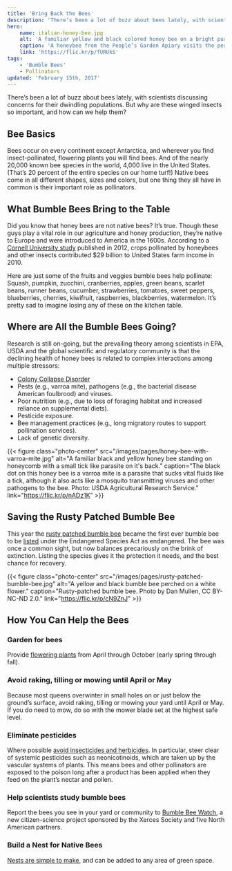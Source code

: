 ```yaml
---
title: 'Bring Back the Bees'
description: 'There’s been a lot of buzz about bees lately, with scientists discussing concerns for their dwindling populations. But why are these winged insects so important, and how can we help them?'
hero:
    name: italian-honey-bee.jpg
    alt: 'A familiar yellow and black colored honey bee on a bright purple flower.'
    caption: 'A honeybee from the People’s Garden Apiary visits the perennial "catnip" in the herb garden of USDA Headquarters People’s Garden.'
    link: 'https://flic.kr/p/fURUkS'
tags:
    - 'Bumble Bees'
    - Pollinators
updated: 'February 15th, 2017'
---
```


There’s been a lot of buzz about bees lately, with scientists discussing concerns for their dwindling populations. But why are these winged insects so important, and how can we help them?

## Bee Basics

Bees occur on every continent except Antarctica, and wherever you find insect-pollinated, flowering plants you will find bees. And of the nearly 20,000 known bee species in the world, 4,000 live in the United States. (That’s 20 percent of the entire species on our home turf!) Native bees come in all different shapes, sizes and colors, but one thing they all have in common is their important role as pollinators.

## What Bumble Bees Bring to the Table

Did you know that honey bees are not native bees? It’s true. Though these guys play a vital role in our  agriculture and honey production, they’re native to Europe and were introduced to America in the 1600s. According to a [Cornell University study](https://www.news.cornell.edu/stories/2012/05/insect-pollinators-contribute-29b-us-farm-income) published in 2012, crops pollinated by honeybees and other insects contributed $29 billion to United States farm income in 2010.

Here are just some of the fruits and veggies bumble bees help pollinate: Squash, pumpkin, zucchini, cranberries, apples, green beans, scarlet beans, runner beans, cucumber, strawberries, tomatoes, sweet peppers, blueberries, cherries, kiwifruit, raspberries, blackberries, watermelon. It’s pretty sad to imagine losing any of these on the kitchen table.

## Where are All the Bumble Bees Going?

Research is still on-going, but the prevailing theory among scientists in EPA, USDA and the global scientific and regulatory community is that the declining health of honey bees is related to complex interactions among multiple stressors:

  - [Colony Collapse Disorder](https://www.epa.gov/pollinator-protection/colony-collapse-disorder)
  - Pests (e.g., varroa mite), pathogens (e.g., the bacterial disease American foulbrood) and viruses.
  - Poor nutrition (e.g., due to loss of foraging habitat and increased reliance on supplemental diets).
  - Pesticide exposure.
  - Bee management practices (e.g., long migratory routes to support pollination services).
  - Lack of genetic diversity.

{{< figure class="photo-center" src="/images/pages/honey-bee-with-varroa-mite.jpg" alt="A familiar black and yellow honey bee standing on honeycomb with a small tick like parasite on it's back." caption="The black dot on this honey bee is a varroa mite is a parasite that sucks vital fluids like a tick, although it also acts like a mosquito transmitting viruses and other pathogens to the bee. Photo: USDA Agricultural Research Service." link="https://flic.kr/p/nADz1K" >}}

## Saving the Rusty Patched Bumble Bee

This year the [rusty patched bumble bee](https://www.fws.gov/midwest/endangered/insects/rpbb/) became the first ever bumble bee to be [listed](https://www.fws.gov/news/ShowNews.cfm?ref=in-a-race-against-extinction-rusty-patched-bumble-bee-is-listed-as-&_ID=35940) under the Endangered Species Act as endangered. The bee was once a common sight, but now balances precariously on the brink of extinction. Listing the species gives it the protection it needs, and the best chance for recovery.

{{< figure class="photo-center" src="/images/pages/rusty-patched-bumble-bee.jpg" alt="A yellow and black bumble bee perched on a white flower." caption="Rusty-patched bumble bee.  Photo by Dan Mullen, CC BY-NC-ND 2.0." link="https://flic.kr/p/cN9ZnJ" >}}

## How You Can Help the Bees

### Garden for bees

Provide [flowering plants](https://bumblebeeconservation.org/get-involved/gardening-for-bees) from April through October (early spring through fall).

### Avoid raking, tilling or mowing until April or May

Because most queens overwinter in small holes on or just below the ground’s surface, avoid raking, tilling or mowing your yard until April or May. If you do need to mow, do so with the mower blade set at the highest safe level.

### Eliminate pesticides

Where possible [avoid insecticides and herbicides](http://blog.nwf.org/2014/04/5-facts-about-bumble-bees-and-how-to-help-them/). In particular, steer clear of systemic pesticides such as neonicotinoids, which are taken up by the vascular systems of plants. This means bees and other pollinators are exposed to the poison long after a product has been applied when they feed on the plant’s nectar and pollen.

### Help scientists study bumble bees

Report the bees you see in your yard or community to [Bumble Bee Watch](http://www.bumblebeewatch.org/), a new citizen-science project sponsored by the Xerces Society and five North American partners.

### Build a Nest for Native Bees

[Nests are simple to make](http://www.xerces.org/wp-content/uploads/2008/11/nests_for_native_bees_fact_sheet_xerces_society.pdf), and can be added to any area of green space.
